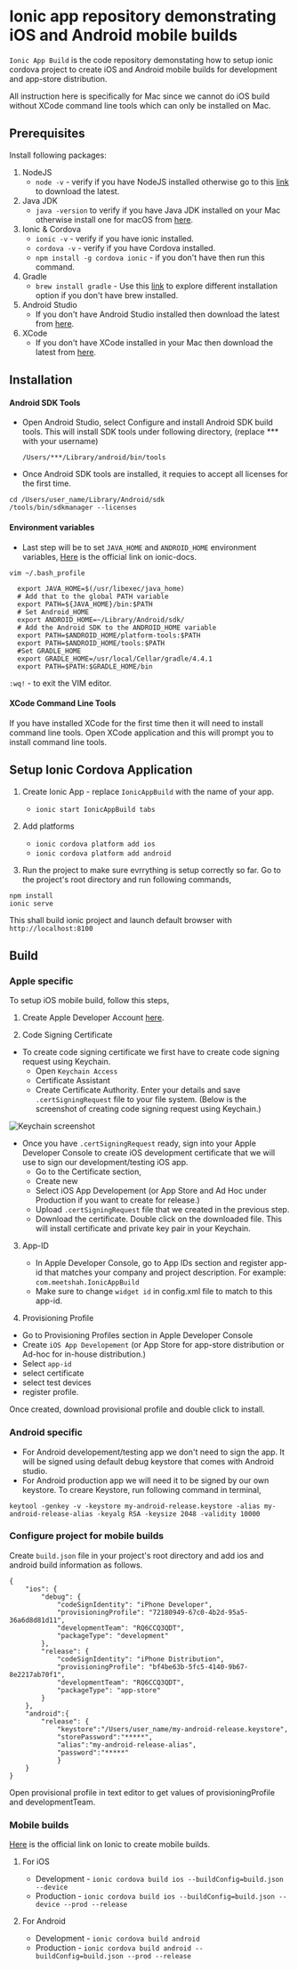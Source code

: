 # Ionic app repository demonstrating iOS and Android mobile builds

`Ionic App Build` is the code repository demonstating how to setup ionic cordova project to create iOS and Android mobile builds for development and app-store distribution.

All instruction here is specifically for Mac since we cannot do iOS build without XCode command line tools which can only be installed on Mac.

## Prerequisites    

Install following packages:

1.  NodeJS
    -   `node -v` - verify if you have NodeJS installed otherwise go to this [link](https://nodejs.org/en/) to download the latest.
2. Java JDK
    - `java -version` to verify if you have Java JDK installed on your Mac otherwise install one for macOS from [here](http://www.oracle.com/technetwork/java/javase/downloads/jdk8-downloads-2133151.html).
3. Ionic & Cordova
    - `ionic -v` - verify if you have ionic installed.
    - `cordova -v` - verify if you have Cordova installed.
    - `npm install -g cordova ionic` - if you don't have then run this command.
4. Gradle
    - `brew install gradle` - Use this [link](https://gradle.org/install/) to explore different installation option if you don't have brew installed.
4. Android Studio
    - If you don't have Android Studio installed then download the latest from [here](https://developer.android.com/studio/index.html).
5. XCode
    - If you don't have XCode installed in your Mac then download the latest from [here](https://developer.apple.com/xcode/downloads/).


## Installation

#### Android SDK Tools
-   Open Android Studio, select Configure and install Android SDK build tools. This will install SDK tools under following directory, (replace *** with your username)

    `/Users/***/Library/android/bin/tools`

-   Once Android SDK tools are installed, it requies to accept all licenses for the first time. 

```
cd /Users/user_name/Library/Android/sdk
/tools/bin/sdkmanager --licenses
```

#### Environment variables
-   Last step will be to set `JAVA_HOME` and `ANDROID_HOME` environment variables, [Here](https://ionicframework.com/docs/developer-resources/platform-setup/mac-setup.html) is the official link on ionic-docs. 

`vim ~/.bash_profile` 
```
  export JAVA_HOME=$(/usr/libexec/java_home)
  # Add that to the global PATH variable
  export PATH=${JAVA_HOME}/bin:$PATH
  # Set Android_HOME
  export ANDROID_HOME=~/Library/Android/sdk/
  # Add the Android SDK to the ANDROID_HOME variable
  export PATH=$ANDROID_HOME/platform-tools:$PATH
  export PATH=$ANDROID_HOME/tools:$PATH
  #Set GRADLE_HOME
  export GRADLE_HOME=/usr/local/Cellar/gradle/4.4.1
  export PATH=$PATH:$GRADLE_HOME/bin
  ```
`:wq!` - to exit the VIM editor.

#### XCode Command Line Tools
If you have installed XCode for the first time then it will need to install command line tools. Open XCode application and this will prompt you to install command line tools.
    
## Setup Ionic Cordova Application
1. Create Ionic App - replace `IonicAppBuild` with the name of your app.
    - `ionic start IonicAppBuild tabs`

2. Add platforms
    - `ionic cordova platform add ios`
    - `ionic cordova platform add android`  

3. Run the project to make sure evrrything is setup correctly so far. Go to the project's root directory and run following commands,
```
npm install
ionic serve
```

This shall build ionic project and launch default browser with `http://localhost:8100`   

## Build
### Apple specific
To setup iOS mobile build, follow this steps,

1. Create Apple Developer Account [here](https://idmsa.apple.com/IDMSWebAuth/login?appIdKey=891bd3417a7776362562d2197f89480a8547b108fd934911bcbea0110d07f757&path=%2Faccount%2F&rv=1).

2. Code Signing Certificate
-   To create code signing certificate we first have to create code signing request using Keychain.
    *   Open `Keychain Access`
    *   Certificate Assistant
    *   Create Certificate Authority. Enter your details and save `.certSigningRequest` file to your file system. (Below is the screenshot of creating code signing request using Keychain.)
        
![Keychain screenshot](https://i.imgur.com/aDGzfK6.png)

-   Once you have `.certSigningRequest` ready, sign into your Apple Developer Console to create iOS development certificate that we will use to sign our development/testing iOS app.
    *   Go to the Certificate section,
    *   Create new
    *   Select iOS App Developement (or App Store and Ad Hoc under Production if you want to create for release.)
    *   Upload `.certSigningRequest` file that we created in the previous step.
    *   Download the certificate. Double click on the downloaded file. This will install certificate and private key pair in your Keychain.

3. App-ID
    *   In Apple Developer Console, go to App IDs section and register app-id that matches your company and project description. For example: `com.meetshah.IonicAppBuild`
    *   Make sure to change `widget id` in config.xml file to match to this app-id.

4. Provisioning Profile
-   Go to Provisioning Profiles section in Apple Developer Console
-   Create `iOS App Developement` (or App Store for app-store distribution or Ad-hoc for in-house distribution.)
-   Select `app-id`
-   select certificate
-   select test devices
-   register profile.

Once created, download provisional profile and double click to install. 

### Android specific    
-   For Android developement/testing app we don't need to sign the app. It will be signed using default debug keystore that comes with Android studio.
-   For Android production app we will need it to be signed by our own keystore. To creare Keystore, run following command in terminal,
```
keytool -genkey -v -keystore my-android-release.keystore -alias my-android-release-alias -keyalg RSA -keysize 2048 -validity 10000
```

### Configure project for mobile builds
Create `build.json` file in your project's root directory and add ios and android build information as follows. 
```
{
    "ios": {
        "debug": {
            "codeSignIdentity": "iPhone Developer",
            "provisioningProfile": "72180949-67c0-4b2d-95a5-36a6d8d81d11",
            "developmentTeam": "RQ6CCQ3QDT",
            "packageType": "development"
        },
        "release": {
            "codeSignIdentity": "iPhone Distribution",
            "provisioningProfile": "bf4be63b-5fc5-4140-9b67-8e2217ab70f1",
            "developmentTeam": "RQ6CCQ3QDT",
            "packageType": "app-store"
        }
    },
    "android":{
        "release": {
            "keystore":"/Users/user_name/my-android-release.keystore",
            "storePassword":"*****",
            "alias":"my-android-release-alias",
            "password":"*****"
            }
    }
}
```
Open provisional profile in text editor to get values of provisioningProfile and developmentTeam. 

### Mobile builds
[Here](https://ionicframework.com/docs/cli/cordova/build/) is the official link on Ionic to create mobile builds.

1. For iOS
    *   Development - `ionic cordova build ios --buildConfig=build.json --device`
    *   Production - `ionic cordova build ios --buildConfig=build.json --device --prod --release`

2. For Android
    * Development - `ionic cordova build android`
    * Production - `ionic cordova build android --buildConfig=build.json --prod --release`
